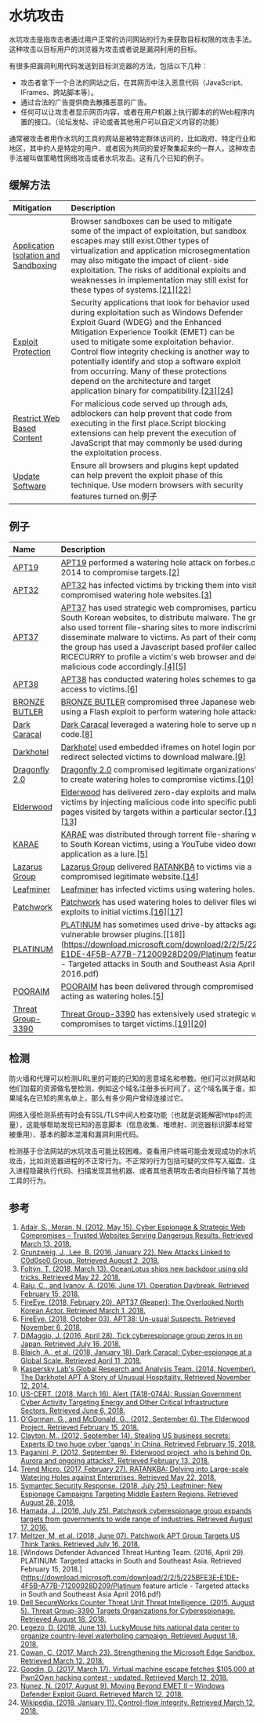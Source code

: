 # 水坑攻击

水坑攻击是指攻击者通过用户正常的访问网站的行为来获取目标权限的攻击手法。这种攻击以目标用户的浏览器为攻击或者说是漏洞利用的目标。

有很多把漏洞利用代码发送到目标浏览器的方法，包括以下几种：

* 攻击者拿下一个合法的网站之后，在其网页中注入恶意代码（JavaScript、IFrames、跨站脚本等）。
* 通过合法的广告提供商去散播恶意的广告。
* 任何可以让攻击者显示网页内容，或者在用户机器上执行脚本的的Web程序内置的接口。（论坛发帖、评论或者其他用户可以自定义内容的功能）

通常被攻击者用作水坑的工具的网站是被特定群体访问的，比如政府、特定行业和地区，其中的人是特定的用户、或者因为共同的爱好聚集起来的一群人。这种攻击手法被叫做策略性网络攻击或者水坑攻击。这有几个已知的例子。

## 缓解方法

| Mitigation | Description |
| :--- | :--- |
| [Application Isolation and Sandboxing](https://attack.mitre.org/mitigations/M1048) | Browser sandboxes can be used to mitigate some of the impact of exploitation, but sandbox escapes may still exist.Other types of virtualization and application microsegmentation may also mitigate the impact of client-side exploitation. The risks of additional exploits and weaknesses in implementation may still exist for these types of systems.[\[21\]](https://blogs.windows.com/msedgedev/2017/03/23/strengthening-microsoft-edge-sandbox/)[\[22\]](https://arstechnica.com/information-technology/2017/03/hack-that-escapes-vm-by-exploiting-edge-browser-fetches-105000-at-pwn2own/) |
| [Exploit Protection](https://attack.mitre.org/mitigations/M1050) | Security applications that look for behavior used during exploitation such as Windows Defender Exploit Guard \(WDEG\) and the Enhanced Mitigation Experience Toolkit \(EMET\) can be used to mitigate some exploitation behavior. Control flow integrity checking is another way to potentially identify and stop a software exploit from occurring. Many of these protections depend on the architecture and target application binary for compatibility.[\[23\]](https://blogs.technet.microsoft.com/srd/2017/08/09/moving-beyond-emet-ii-windows-defender-exploit-guard/)[\[24\]](https://en.wikipedia.org/wiki/Control-flow_integrity) |
| [Restrict Web Based Content](https://attack.mitre.org/mitigations/M1021) | For malicious code served up through ads, adblockers can help prevent that code from executing in the first place.Script blocking extensions can help prevent the execution of JavaScript that may commonly be used during the exploitation process. |
| [Update Software](https://attack.mitre.org/mitigations/M1051) | Ensure all browsers and plugins kept updated can help prevent the exploit phase of this technique. Use modern browsers with security features turned on.例子 |

## 例子

| Name | Description |
| :--- | :--- |
| [APT19](https://attack.mitre.org/groups/G0073) | [APT19](https://attack.mitre.org/groups/G0073) performed a watering hole attack on forbes.com in 2014 to compromise targets.[\[2\]](https://researchcenter.paloaltonetworks.com/2016/01/new-attacks-linked-to-c0d0s0-group/) |
| [APT32](https://attack.mitre.org/groups/G0050) | [APT32](https://attack.mitre.org/groups/G0050) has infected victims by tricking them into visiting compromised watering hole websites.[\[3\]](https://www.welivesecurity.com/2018/03/13/oceanlotus-ships-new-backdoor/) |
| [APT37](https://attack.mitre.org/groups/G0067) | [APT37](https://attack.mitre.org/groups/G0067) has used strategic web compromises, particularly of South Korean websites, to distribute malware. The group has also used torrent file-sharing sites to more indiscriminately disseminate malware to victims. As part of their compromises, the group has used a Javascript based profiler called RICECURRY to profile a victim's web browser and deliver malicious code accordingly.[\[4\]](https://securelist.com/operation-daybreak/75100/)[\[5\]](https://www2.fireeye.com/rs/848-DID-242/images/rpt_APT37.pdf) |
| [APT38](https://attack.mitre.org/groups/G0082) | [APT38](https://attack.mitre.org/groups/G0082) has conducted watering holes schemes to gain initial access to victims.[\[6\]](https://content.fireeye.com/apt/rpt-apt38) |
| [BRONZE BUTLER](https://attack.mitre.org/groups/G0060) | [BRONZE BUTLER](https://attack.mitre.org/groups/G0060) compromised three Japanese websites using a Flash exploit to perform watering hole attacks.[\[7\]](https://www.symantec.com/connect/blogs/tick-cyberespionage-group-zeros-japan) |
| [Dark Caracal](https://attack.mitre.org/groups/G0070) | [Dark Caracal](https://attack.mitre.org/groups/G0070) leveraged a watering hole to serve up malicious code.[\[8\]](https://info.lookout.com/rs/051-ESQ-475/images/Lookout_Dark-Caracal_srr_20180118_us_v.1.0.pdf) |
| [Darkhotel](https://attack.mitre.org/groups/G0012) | [Darkhotel](https://attack.mitre.org/groups/G0012) used embedded iframes on hotel login portals to redirect selected victims to download malware.[\[9\]](https://media.kasperskycontenthub.com/wp-content/uploads/sites/43/2018/03/08070903/darkhotel_kl_07.11.pdf) |
| [Dragonfly 2.0](https://attack.mitre.org/groups/G0074) | [Dragonfly 2.0](https://attack.mitre.org/groups/G0074) compromised legitimate organizations' websites to create watering holes to compromise victims.[\[10\]](https://www.us-cert.gov/ncas/alerts/TA18-074A) |
| [Elderwood](https://attack.mitre.org/groups/G0066) | [Elderwood](https://attack.mitre.org/groups/G0066) has delivered zero-day exploits and malware to victims by injecting malicious code into specific public Web pages visited by targets within a particular sector.[\[11\]](http://www.symantec.com/content/en/us/enterprise/media/security_response/whitepapers/the-elderwood-project.pdf)[\[12\]](https://www.csmonitor.com/USA/2012/0914/Stealing-US-business-secrets-Experts-ID-two-huge-cyber-gangs-in-China)[\[13\]](http://securityaffairs.co/wordpress/8528/hacking/elderwood-project-who-is-behind-op-aurora-and-ongoing-attacks.html) |
| [KARAE](https://attack.mitre.org/software/S0215) | [KARAE](https://attack.mitre.org/software/S0215) was distributed through torrent file-sharing websites to South Korean victims, using a YouTube video downloader application as a lure.[\[5\]](https://www2.fireeye.com/rs/848-DID-242/images/rpt_APT37.pdf) |
| [Lazarus Group](https://attack.mitre.org/groups/G0032) | [Lazarus Group](https://attack.mitre.org/groups/G0032) delivered [RATANKBA](https://attack.mitre.org/software/S0241) to victims via a compromised legitimate website.[\[14\]](https://blog.trendmicro.com/trendlabs-security-intelligence/ratankba-watering-holes-against-enterprises/) |
| [Leafminer](https://attack.mitre.org/groups/G0077) | [Leafminer](https://attack.mitre.org/groups/G0077) has infected victims using watering holes.[\[15\]](https://www.symantec.com/blogs/threat-intelligence/leafminer-espionage-middle-east) |
| [Patchwork](https://attack.mitre.org/groups/G0040) | [Patchwork](https://attack.mitre.org/groups/G0040) has used watering holes to deliver files with exploits to initial victims.[\[16\]](http://www.symantec.com/connect/blogs/patchwork-cyberespionage-group-expands-targets-governments-wide-range-industries)[\[17\]](https://www.volexity.com/blog/2018/06/07/patchwork-apt-group-targets-us-think-tanks/) |
| [PLATINUM](https://attack.mitre.org/groups/G0068) | [PLATINUM](https://attack.mitre.org/groups/G0068) has sometimes used drive-by attacks against vulnerable browser plugins.[\[18\]](https://download.microsoft.com/download/2/2/5/225BFE3E-E1DE-4F5B-A77B-71200928D209/Platinum feature article - Targeted attacks in South and Southeast Asia April 2016.pdf) |
| [POORAIM](https://attack.mitre.org/software/S0216) | [POORAIM](https://attack.mitre.org/software/S0216) has been delivered through compromised sites acting as watering holes.[\[5\]](https://www2.fireeye.com/rs/848-DID-242/images/rpt_APT37.pdf) |
| [Threat Group-3390](https://attack.mitre.org/groups/G0027) | [Threat Group-3390](https://attack.mitre.org/groups/G0027) has extensively used strategic web compromises to target victims.[\[19\]](https://www.secureworks.com/research/threat-group-3390-targets-organizations-for-cyberespionage)[\[20\]](https://securelist.com/luckymouse-hits-national-data-center/86083/) |

## 检测

防火墙和代理可以检测URL里的可能的已知的恶意域名和参数。他们可以对网站和他们加载的资源做名誉检测，例如这个域名注册多长时间了，这个域名属于谁，如果域名在已知的黑名单上，那么有多少用户曾经连接过它。

网络入侵检测系统有时会有SSL/TLS中间人检查功能（也就是说能解密https的流量），这能够帮助发现已知的恶意脚本（信息收集、堆喷射、浏览器标识脚本经常被重用）、基本的脚本混淆和漏洞利用代码。

检测基于合法网站的水坑攻击可能比较困难。查看用户终端可能会发现成功的水坑攻击，比如浏览器进程的不正常行为。不正常的行为包括可疑的文件写入磁盘、注入进程隐藏执行代码、扫描发现其他机器、或者其他表明攻击者向目标传输了其他工具的行为。

## 参考

1. [Adair, S., Moran, N. \(2012, May 15\). Cyber Espionage & Strategic Web Compromises – Trusted Websites Serving Dangerous Results. Retrieved March 13, 2018.](http://blog.shadowserver.org/2012/05/15/cyber-espionage-strategic-web-compromises-trusted-websites-serving-dangerous-results/)
2. [Grunzweig, J., Lee, B. \(2016, January 22\). New Attacks Linked to C0d0so0 Group. Retrieved August 2, 2018.](https://researchcenter.paloaltonetworks.com/2016/01/new-attacks-linked-to-c0d0s0-group/)
3. [Foltýn, T. \(2018, March 13\). OceanLotus ships new backdoor using old tricks. Retrieved May 22, 2018.](https://www.welivesecurity.com/2018/03/13/oceanlotus-ships-new-backdoor/)
4. [Raiu, C., and Ivanov, A. \(2016, June 17\). Operation Daybreak. Retrieved February 15, 2018.](https://securelist.com/operation-daybreak/75100/)
5. [FireEye. \(2018, February 20\). APT37 \(Reaper\): The Overlooked North Korean Actor. Retrieved March 1, 2018.](https://www2.fireeye.com/rs/848-DID-242/images/rpt_APT37.pdf)
6. [FireEye. \(2018, October 03\). APT38: Un-usual Suspects. Retrieved November 6, 2018.](https://content.fireeye.com/apt/rpt-apt38)
7. [DiMaggio, J. \(2016, April 28\). Tick cyberespionage group zeros in on Japan. Retrieved July 16, 2018.](https://www.symantec.com/connect/blogs/tick-cyberespionage-group-zeros-japan)
8. [Blaich, A., et al. \(2018, January 18\). Dark Caracal: Cyber-espionage at a Global Scale. Retrieved April 11, 2018.](https://info.lookout.com/rs/051-ESQ-475/images/Lookout_Dark-Caracal_srr_20180118_us_v.1.0.pdf)
9. [Kaspersky Lab's Global Research and Analysis Team. \(2014, November\). The Darkhotel APT A Story of Unusual Hospitality. Retrieved November 12, 2014.](https://media.kasperskycontenthub.com/wp-content/uploads/sites/43/2018/03/08070903/darkhotel_kl_07.11.pdf)
10. [US-CERT. \(2018, March 16\). Alert \(TA18-074A\): Russian Government Cyber Activity Targeting Energy and Other Critical Infrastructure Sectors. Retrieved June 6, 2018.](https://www.us-cert.gov/ncas/alerts/TA18-074A)
11. [O'Gorman, G., and McDonald, G.. \(2012, September 6\). The Elderwood Project. Retrieved February 15, 2018.](http://www.symantec.com/content/en/us/enterprise/media/security_response/whitepapers/the-elderwood-project.pdf)
12. [Clayton, M.. \(2012, September 14\). Stealing US business secrets: Experts ID two huge cyber 'gangs' in China. Retrieved February 15, 2018.](https://www.csmonitor.com/USA/2012/0914/Stealing-US-business-secrets-Experts-ID-two-huge-cyber-gangs-in-China)
13. [Paganini, P. \(2012, September 9\). Elderwood project, who is behind Op. Aurora and ongoing attacks?. Retrieved February 13, 2018.](http://securityaffairs.co/wordpress/8528/hacking/elderwood-project-who-is-behind-op-aurora-and-ongoing-attacks.html)
14. [Trend Micro. \(2017, February 27\). RATANKBA: Delving into Large-scale Watering Holes against Enterprises. Retrieved May 22, 2018.](https://blog.trendmicro.com/trendlabs-security-intelligence/ratankba-watering-holes-against-enterprises/)
15. [Symantec Security Response. \(2018, July 25\). Leafminer: New Espionage Campaigns Targeting Middle Eastern Regions. Retrieved August 28, 2018.](https://www.symantec.com/blogs/threat-intelligence/leafminer-espionage-middle-east)
16. [Hamada, J.. \(2016, July 25\). Patchwork cyberespionage group expands targets from governments to wide range of industries. Retrieved August 17, 2016.](http://www.symantec.com/connect/blogs/patchwork-cyberespionage-group-expands-targets-governments-wide-range-industries)
17. [Meltzer, M, et al. \(2018, June 07\). Patchwork APT Group Targets US Think Tanks. Retrieved July 16, 2018.](https://www.volexity.com/blog/2018/06/07/patchwork-apt-group-targets-us-think-tanks/)
18. [Windows Defender Advanced Threat Hunting Team. \(2016, April 29\). PLATINUM: Targeted attacks in South and Southeast Asia. Retrieved February 15, 2018.](https://download.microsoft.com/download/2/2/5/225BFE3E-E1DE-4F5B-A77B-71200928D209/Platinum feature article - Targeted attacks in South and Southeast Asia April 2016.pdf)
19. [Dell SecureWorks Counter Threat Unit Threat Intelligence. \(2015, August 5\). Threat Group-3390 Targets Organizations for Cyberespionage. Retrieved August 18, 2018.](https://www.secureworks.com/research/threat-group-3390-targets-organizations-for-cyberespionage)
20. [Legezo, D. \(2018, June 13\). LuckyMouse hits national data center to organize country-level waterholing campaign. Retrieved August 18, 2018.](https://securelist.com/luckymouse-hits-national-data-center/86083/)
21. [Cowan, C. \(2017, March 23\). Strengthening the Microsoft Edge Sandbox. Retrieved March 12, 2018.](https://blogs.windows.com/msedgedev/2017/03/23/strengthening-microsoft-edge-sandbox/)
22. [Goodin, D. \(2017, March 17\). Virtual machine escape fetches $105,000 at Pwn2Own hacking contest - updated. Retrieved March 12, 2018.](https://arstechnica.com/information-technology/2017/03/hack-that-escapes-vm-by-exploiting-edge-browser-fetches-105000-at-pwn2own/)
23. [Nunez, N. \(2017, August 9\). Moving Beyond EMET II – Windows Defender Exploit Guard. Retrieved March 12, 2018.](https://blogs.technet.microsoft.com/srd/2017/08/09/moving-beyond-emet-ii-windows-defender-exploit-guard/)
24. [Wikipedia. \(2018, January 11\). Control-flow integrity. Retrieved March 12, 2018.](https://en.wikipedia.org/wiki/Control-flow_integrity)



